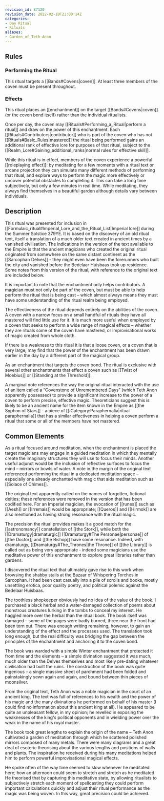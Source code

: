 ```yaml
---
revision_id: 87120
revision_date: 2022-02-18T21:00:14Z
categories:
- Day Ritual
- Rituals
aliases:
- Garden_of_Teth-Anon
---
```


## Rules

### Performing the Ritual
 This ritual targets a [[Bands#Covens|coven]]. At least three members of the coven must be present throughout.



### Effects
This ritual places an [[enchantment]] on the target [[Bands#Covens|coven]] (or the coven bond itself) rather than the individual ritualists.

Once per day, the coven may [[Rituals#Performing_a_Ritual|perform a ritual]] and draw on the power of this enchantment. Each [[Rituals#Contributors|contributor]] who is part of the coven who has not [[Rituals#Basic_Rules|mastered]] the ritual being performed gains an additional rank of effective lore for purposes of that ritual, subject to the [[Realm_Lore#Gaining_additional_ranks|normal rules for effective skill]]. 

While this ritual is in effect, members of the coven experience a powerful [[roleplaying effect]]: by meditating for a few moments with a ritual text or arcane projection they can simulate many different methods of performing that ritual, and explore ways to perform the magic more effectively or uncover potential obstacles to completing it. This can take a long time subjectively, but only a few minutes in real time. While meditating, they always find themselves in a beautiful garden although details vary between individuals.    





## Description
This ritual was presented for inclusion in [[Formulaic_ritual#Imperial_Lore_and_the_Ritual_List|Imperial lore]] during the Summer Solstice 379YE. It is based on the discovery of an old ritual text, itself a translation of a much older text created in ancient times by a vanished civilisation. The indications in the version of the text available to the Empire is that the ancient magicians who created the original ritual originated from somewhere on the same distant continent as the [[Sarcophan Delves]] - they might even have been the forerunners who built the city and vanished before the Bedelaar Huisbaas took up residence. Some notes from this version of the ritual, with reference to the original text are included below.

It is important to note that the enchantment only helps contributors. A magician must not only be part of the coven, but must be able to help perform the ritual that is being cast – which almost always means they must have some understanding of the ritual realm being employed.

The effectiveness of the ritual depends entirely on the abilities of the coven. A coven with a narrow focus on a small handful of rituals they have all mastered will find little use for it. It is much more useful when employed by a coven that seeks to perform a wide range of magical effects – whether they are rituals some of the coven have mastered, or improvisational works of magic created from whole cloth.

If there is a weakness to this ritual it is that a loose coven, or a coven that is very large, may find that the power of the enchantment has been drawn earlier in the day by a different part of the magical group.

As an enchantment that targets the coven bond. The ritual is exclusive with several other enchantments that effect a coven such as [[Twist of Moebius]] or [[Standing at the Threshold]].

A marginal note references the way the original ritual interacted with the use of an item called a “Covenstone of Unremembered Days” (which Teth Anon apparently possessed) to provide a significant increase to the power of a coven to perform precise, effective magic. Theoreticians suggest this is likely to be an ancient name for the item known in the Empire as [[the Syphon of Stars]] - a piece of [[:Category:Paraphernalia|ritual paraphernalia]] that has a similar effectiveness in helping a coven perform a ritual that some or all of the members have not mastered.

## Common Elements
As a ritual focused around meditation, when the enchantment is placed the target magicians may engage in a guided meditation in which they mentally create the imaginary structures they will use to focus their minds. Another useful adjunct would be the inclusion of reflective surfaces to focus the mind – mirrors or bowls of water. A note in the margin of the original text referenced performing the ritual in a dedicated meditation space – especially one already enchanted with magic that aids meditation such as [[Solace of Chimes]].

The original text apparently called on the names of forgotten, fictional deities; these references were removed in the version that has been codified here. For an Imperial magician, the evocation of [[runes]] such as [[Aesh]] or [[Irremais]] would be appropriate; [[Queros]] and [[Hirmok]] are also mentioned as having strong resonance with the ritual magic. 

The precision the ritual provides makes it a good match for the [[astronomancy]] constellation of [[the Stork]], while both the [[Dramaturgy|dramaturgic]] [[Dramaturgy#The Personae|personae]] of [[the Doctor]] and [[the Bishop]] have some resonance. Indeed, with dramaturgy, [[Dramaturgy#The_Thrones|the Throne]] of [[the Library]] is called out as being very appropriate - indeed some magicians use the meditative power of this enchantment to explore great libraries rather than gardens.

 
I discovered the ritual text that ultimately gave rise to this work when browsing the shabby stalls at the Bazaar of Whispering Torches in Sarcophan. It had been cast casually into a pile of scrolls and books, mostly unsettling erotica, poor quality poetry, and political polemic against the Bedelaar Huisbaas.

The toothless shopkeeper obviously had no idea of the value of the book. I purchased a black herbal and a water-damaged collection of poems about monstrous creatures lurking in the tombs to conceal my interest. He haggled more over the herbal than the ritual book.
The book itself was damaged – some of the pages were badly burned, three near the front had been torn out. There was enough writing remaining, however, to gain an understanding of the effect and the processes used. The translation took long enough, but the real difficulty was bridging the gap between the principles of the enchantment and anchoring it to the coven bond.

The book was warded with a simple Winter enchantment that protected it from time and the elements – a simple divination suggested it was much, much older than the Delves themselves and most likely pre-dating whatever civilisation had built the ruins. The construction of the book was quite ingenious – a single massive sheet of parchment had been folded and painstakingly sewn again and again, and bound between thin pieces of moonsilver. 

From the original text, Teth Anon was a noble magician in the court of an ancient king. The text was full of references to his wealth and the power of his magic and the many divinations he performed on behalf of his master (I could find no information about this ancient king at all). He appeared to be quite an unpleasant fellow, in my opinion; he revelled in exposing the weaknesses of the king's political opponents and in wielding power over the weak in the name of his royal master.

The book took great lengths to explain the origin of the name – Teth Anon cultivated a garden of meditation through which he scattered polished mirrors composed of many metals. There were many diagrams and a great deal of esoteric theorising about the various lengths and positions of walls and plants. The inspiration he received during his many meditations helped him to perform powerful improvisational magical effects.

He spoke often of the way time seemed to slow whenever he meditated here; how an afternoon could seem to stretch and stretch as he meditated. He theorised that by capturing this meditative state, by allowing ritualists to subjectively stretch each moment of spellcasting they could perform important calculations quickly and adjust their ritual performance as the magic was being woven. In this way, great precision could be achieved.



